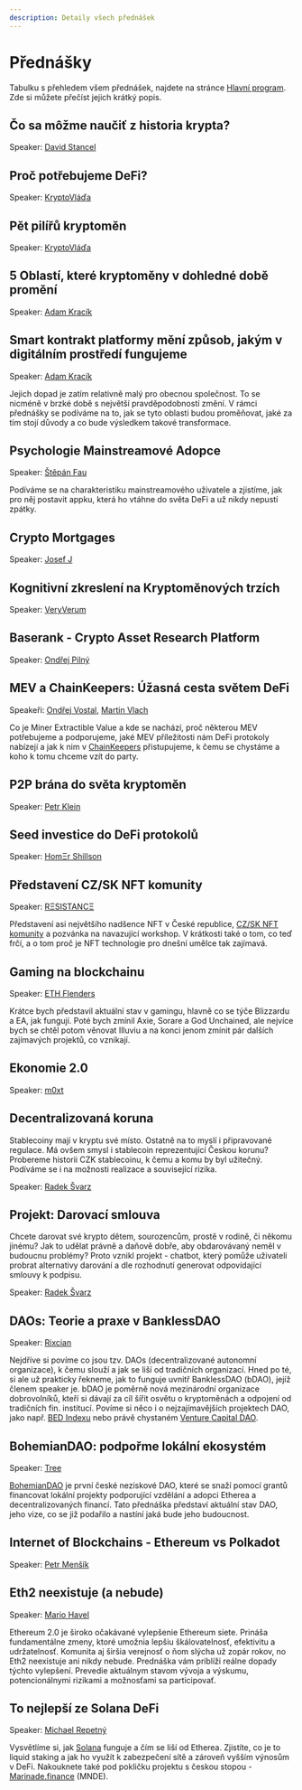 ```yaml
---
description: Detaily všech přednášek
---
```


# Přednášky

Tabulku s přehledem všem přednášek, najdete na stránce [Hlavní program](./). Zde si můžete přečíst jejich krátký popis.

## Čo sa môžme naučiť z historia krypta?

Speaker: [David Stancel](../prednasejici.md#david-stancel)

## Proč potřebujeme DeFi?

Speaker: [KryptoVláďa](../prednasejici.md#kryptovlada)

## Pět pilířů kryptoměn

Speaker: [KryptoVláďa](../prednasejici.md#kryptovlada)

## 5 Oblastí, které kryptoměny v dohledné době promění

Speaker: [Adam Kracík](../prednasejici.md#adam-kracik)

## Smart kontrakt platformy mění způsob, jakým v digitálním prostředí fungujeme

Speaker: [Adam Kracík](../prednasejici.md#adam-kracik)

Jejich dopad je zatím relativně malý pro obecnou společnost. To se nicméně v brzké době s největší pravděpodobností změní. V rámci přednášky se podíváme na to, jak se tyto oblasti budou proměňovat, jaké za tím stojí důvody a co bude výsledkem takové transformace.

## **Psychologie Mainstreamové Adopce**

Speaker: [Štěpán Fau](https://ethbrno.gwei.cz/prednasejici#stepan-fau)

Podíváme se na charakteristiku mainstreamového uživatele a zjistíme, jak pro něj postavit appku, která ho vtáhne do světa DeFi a už nikdy nepustí zpátky.

## Crypto Mortgages

Speaker: [Josef J](https://ethbrno.gwei.cz/prednasejici#josef-j)

## Kognitivní zkreslení na Kryptoměnových trzích

Speaker: [VeryVerum](../prednasejici.md#veryverum)

## Baserank - Crypto Asset Research Platform

Speaker: [Ondřej Pilný](../prednasejici.md#ondrej-pilny)

## MEV a ChainKeepers: Úžasná cesta světem DeFi

Speakeři: [Ondřej Vostal](../prednasejici.md#ondrej-vostal), [Martin Vlach](../prednasejici.md#martin-vlach)

Co je Miner Extractible Value a kde se nachází, proč některou MEV potřebujeme a podporujeme, jaké MEV příležitosti nám DeFi protokoly nabízejí a jak k nim v [ChainKeepers](https://www.chainkeepers.io/) přistupujeme, k čemu se chystáme a koho k tomu chceme vzít do party.

## P2P brána do světa kryptoměn

Speaker: [Petr Klein](../prednasejici.md#petr-klein)

## **Seed investice do DeFi protokolů**

Speaker: [HomΞr Shillson](../prednasejici.md#homksr-shillson)

## Představení CZ/SK NFT komunity

Speaker: [RΞSISTANCΞ](../prednasejici.md#rkssistancks)

Představení asi největšího nadšence NFT v České republice, [CZ/SK NFT komunity](https://discord.gg/KDDz6GCG) a pozvánka na navazující workshop. V krátkosti také o tom, co teď frčí, a o tom proč je NFT technologie pro dnešní umělce tak zajímavá.

## Gaming na blockchainu

Speaker: [ETH Flenders](../prednasejici.md#eth-flenders)

Krátce bych představil aktuální stav v gamingu, hlavně co se týče Blizzardu a EA, jak fungují. Poté bych zmínil Axie, Sorare a God Unchained, ale nejvíce bych se chtěl potom věnovat Illuviu a na konci jenom zmínit pár dalších zajímavých projektů, co vznikají.

## Ekonomie 2.0

Speaker: [m0xt](../prednasejici.md#m-0-xt)

## Decentralizovaná koruna

Stablecoiny mají v kryptu své místo. Ostatně na to myslí i připravované regulace. Má ovšem smysl i stablecoin reprezentující Českou korunu? Probereme historii CZK stablecoinu, k čemu a komu by byl užitečný. Podíváme se i na možnosti realizace a související rizika.

Speaker: [Radek Švarz](../prednasejici.md#radek-svarz)

## Projekt: Darovací smlouva

Chcete darovat své krypto dětem, sourozencům, prostě v rodině, či někomu jinému? Jak to udělat právně a daňově dobře, aby obdarovávaný neměl v budoucnu problémy? Proto vznikl projekt - chatbot, který pomůže uživateli probrat alternativy darování a dle rozhodnutí generovat odpovídající smlouvy k podpisu.

Speaker: [Radek Švarz](../prednasejici.md#radek-svarz)

## DAOs: Teorie a praxe v BanklessDAO

Speaker: [Rixcian](../prednasejici.md#rixcian)

Nejdříve si povíme co jsou tzv. DAOs \(decentralizované autonomní organizace\), k čemu slouží a jak se liší od tradičních organizací. Hned po té, si ale už prakticky řekneme, jak to funguje uvnitř BanklessDAO \(bDAO\), jejíž členem speaker je. bDAO je poměrně nová mezinárodní organizace dobrovolníků, kteří si dávají za cíl šířit osvětu o kryptoměnách a odpojení od tradičních fin. institucí. Povíme si něco i o nejzajímavějších projektech DAO, jako např. [BED Indexu](https://www.coingecko.com/en/coins/bankless-bed-index) nebo právě chystaném [Venture Capital DAO](https://forum.bankless.community/t/bankless-vc-dao-aka-fight-club-proposal/1432).

## BohemianDAO: podpořme lokální ekosystém

Speaker: [Tree](../prednasejici.md#tree)

[BohemianDAO](http://bohemiandao.cz/) je první české neziskové DAO, které se snaží pomocí grantů financovat lokální projekty podporující vzdělání a adopci Etherea a decentralizovaných financí. Tato přednáška představí aktuální stav DAO, jeho vize, co se již podařilo a nastíní jaká bude jeho budoucnost.

## Internet of Blockchains - Ethereum vs Polkadot

Speaker: [Petr Menšík](../prednasejici.md#petr-mensik)

## Eth2 neexistuje \(a nebude\)

Speaker: [Mario Havel](https://ethbrno.gwei.cz/prednasejici#mario-havel)

Ethereum 2.0 je široko očakávané vylepšenie Ethereum siete. Prináša fundamentálne zmeny, ktoré umožnia lepšiu škálovatelnosť, efektivitu a udržatelnosť. Komunita aj širšia verejnosť o ňom slýcha už zopár rokov, no Eth2 neexistuje ani nikdy nebude. Prednáška vám priblíži reálne dopady týchto vylepšení. Prevedie aktuálnym stavom vývoja a výskumu, potencionálnymi rizikami a možnosťami sa participovať.

## To nejlepší ze Solana DeFi

Speaker: [Michael Repetný](../prednasejici.md#michael-repetny)

Vysvětlíme si, jak [Solana](https://solana.com/) funguje a čím se liší od Etherea. Zjistíte, co je to liquid staking a jak ho využít k zabezpečení sítě a zároveň vyšším výnosům v DeFi. Nakouknete také pod pokličku projektu s českou stopou - [Marinade.finance](https://marinade.finance/) \(MNDE\).

